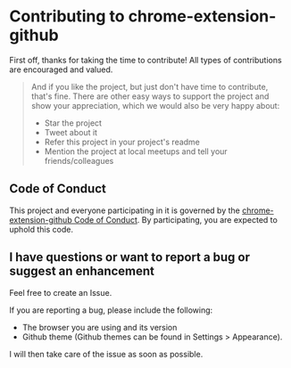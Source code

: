 # Contributing to chrome-extension-github

First off, thanks for taking the time to contribute!
All types of contributions are encouraged and valued.

> And if you like the project, but just don't have time to contribute, that's fine. There are other easy ways to support the project and show your appreciation, which we would also be very happy about:
>
> - Star the project
> - Tweet about it
> - Refer this project in your project's readme
> - Mention the project at local meetups and tell your friends/colleagues

## Code of Conduct

This project and everyone participating in it is governed by the
[chrome-extension-github Code of Conduct](https://github.com/nonoakij/chrome-extension-githubblob/master/CODE_OF_CONDUCT.md).
By participating, you are expected to uphold this code.

## I have questions or want to report a bug or suggest an enhancement

Feel free to create an Issue.

If you are reporting a bug, please include the following:

- The browser you are using and its version
- Github theme (Github themes can be found in Settings > Appearance).

I will then take care of the issue as soon as possible.
